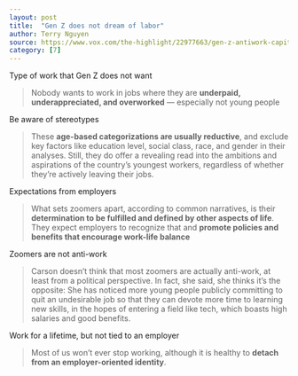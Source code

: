 ```yaml
---
layout: post
title:  "Gen Z does not dream of labor"
author: Terry Nguyen
source: https://www.vox.com/the-highlight/22977663/gen-z-antiwork-capitalism
category: [7]
---
```


Type of work that Gen Z does not want

> Nobody wants to work in jobs where they are **underpaid, underappreciated, and overworked** — especially not young people

Be aware of stereotypes

> These **age-based categorizations are usually reductive**, and exclude key factors like education level, social class, race, and gender in their analyses. Still, they do offer a revealing read into the ambitions and aspirations of the country’s youngest workers, regardless of whether they’re actively leaving their jobs.

Expectations from employers

> What sets zoomers apart, according to common narratives, is their **determination to be fulfilled and defined by other aspects of life**. They expect employers to recognize that and **promote policies and benefits that encourage work-life balance**

Zoomers are not anti-work

> Carson doesn’t think that most zoomers are actually anti-work, at least from a political perspective. In fact, she said, she thinks it’s the opposite: She has noticed more young people publicly committing to quit an undesirable job so that they can devote more time to learning new skills, in the hopes of entering a field like tech, which boasts high salaries and good benefits.

Work for a lifetime, but not tied to an employer

> Most of us won’t ever stop working, although it is healthy to **detach from an employer-oriented identity**.
